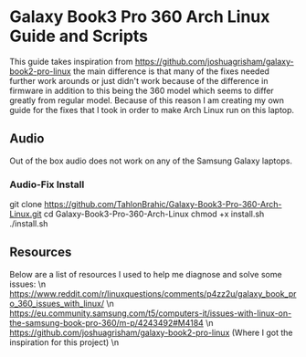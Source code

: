 # Galaxy Book3 Pro 360 Arch Linux Guide and Scripts
This guide takes inspiration from https://github.com/joshuagrisham/galaxy-book2-pro-linux
the main difference is that many of the fixes needed further work arounds or just didn't work because of the difference in firmware in addition to this being the 360 model which seems to differ greatly from regular model. Because of this reason I am creating my own guide for the fixes that I took in order to make Arch Linux run on this laptop.

## Audio
Out of the box audio does not work on any of the Samsung Galaxy laptops.

### Audio-Fix Install
git clone https://github.com/TahlonBrahic/Galaxy-Book3-Pro-360-Arch-Linux.git
cd Galaxy-Book3-Pro-360-Arch-Linux
chmod +x install.sh
./install.sh

## Resources
Below are a list of resources I used to help me diagnose and solve some issues: \n
https://www.reddit.com/r/linuxquestions/comments/p4zz2u/galaxy_book_pro_360_issues_with_linux/ \n
https://eu.community.samsung.com/t5/computers-it/issues-with-linux-on-the-samsung-book-pro-360/m-p/4243492#M4184 \n
https://github.com/joshuagrisham/galaxy-book2-pro-linux (Where I got the inspiration for this project) \n
